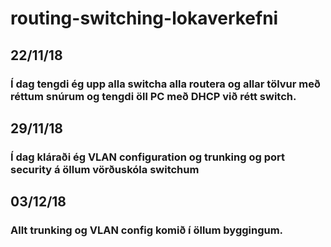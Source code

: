 # routing-switching-lokaverkefni


## 22/11/18
### Í dag tengdi ég upp alla switcha alla routera og allar tölvur með réttum snúrum og tengdi öll PC með DHCP við rétt switch.

## 29/11/18
### Í dag kláraði ég VLAN configuration og trunking og port security á öllum vörðuskóla switchum

## 03/12/18
### Allt trunking og VLAN config komið í öllum byggingum.
